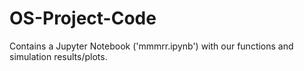 # OS-Project-Code
Contains a Jupyter Notebook ('mmmrr.ipynb') with our functions and simulation results/plots.
